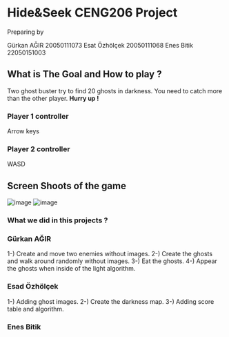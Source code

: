 # Hide&Seek CENG206 Project

Preparing by

Gürkan AĞIR 20050111073
Esat Özhölçek 20050111068
Enes Bitik 22050151003

## What is The Goal and How to play ?

Two ghost buster try to find 20 ghosts in darkness. You need to catch more than the other player. **Hurry up !**

### Player 1 controller
Arrow keys

### Player 2 controller
WASD

## Screen Shoots of the game
![image](https://github.com/esatozholcek/HideAndSeekGame/assets/91716520/c2b30c64-2769-4a28-9506-b8b6d6608a2e)
![image](https://github.com/esatozholcek/HideAndSeekGame/assets/91716520/02be528a-c938-4040-8c3c-ea2252828434)


### What we did in this projects ?

### Gürkan AĞIR
1-) Create and move two enemies without images. 
2-) Create the ghosts and walk around randomly without images.
3-) Eat the ghosts.
4-) Appear the ghosts when inside of the light algorithm.

### Esad Özhölçek
1-) Adding ghost images.
2-) Create the darkness map.
3-) Adding score table and algorithm.

### Enes Bitik
